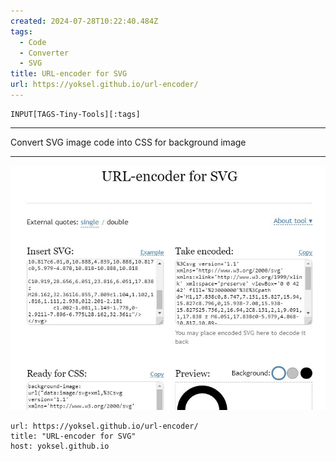 ```yaml
---
created: 2024-07-28T10:22:40.484Z
tags: 
  - Code
  - Converter
  - SVG
title: URL-encoder for SVG
url: https://yoksel.github.io/url-encoder/
---
```

```meta-bind
INPUT[TAGS-Tiny-Tools][:tags]
```

___
Convert SVG image code into CSS for background image
___

![](_attachments/url-encoder-for-svg.jpg)

```cardlink
url: https://yoksel.github.io/url-encoder/
title: "URL-encoder for SVG"
host: yoksel.github.io
```
